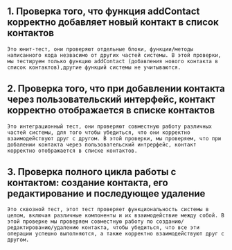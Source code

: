 ## 1. Проверка того, что функция addContact корректно добавляет новый контакт в список контактов ##  

    Это юнит-тест, они проверяют отдельные блоки, функции/методы написанного кода незвасимо от других частей системы. В этой проверки, мы тестируем только функцию addContact (добавления нового контакта в список контактов),другие функций системы не учитываются.

## 2. Проверка того, что при добавлении контакта через пользовательский интерфейс, контакт корректно отображается в списке контактов ##  

    Это интеграционный тест, они проверяют совместную работу различных частей системы, для того чтобы убедиться, что они корректно взаимодействуют друг с другом. В этой проверки, мы проверяем, что при добалении контакта через пользовательский интрерфейс, контакт корректно отображается в списке контактов.

## 3. Проверка полного цикла работы с контактом: создание контакта, его редактирование и последующее удаление ##

    Это сквозной тест, этот тест проверяет функциональность системы в целом, включая различные компоненты и их взаимодействие между собой. В этой проверке мы проверяем совместную работу по созданию/редактированию/удалению контакта, чтобы убедиться, что все эти операции успешно выполняются, а также корректно взаимодействуют друг с другом. 